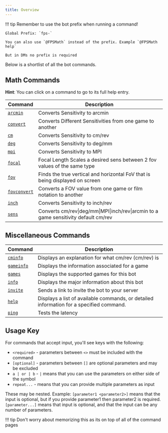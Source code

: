 ```yaml
---
title: Overview
---
```


!!! tip
    Remember to use the bot prefix when running a command!

    Global Prefix: `fps-`

    You can also use `@FPSMath` instead of the prefix. Example `@FPSMath help`

    But in DMs no prefix is required

Below is a shortlist of all the bot commands.

## Math Commands

**Hint**: You can click on a command to go to its full help entry.

| **Command**                        | **Description**                                                                                                   |
| ---------------------------------- | ----------------------------------------------------------------------------------------------------------------- |
| [`arcmin`](math.md#arcmin)         | Converts Sensitivity to arcmin                                                                                    |
| [`convert`](math.md#convert)       | Converts Different Sensitivities from one game to another                                                         |
| [`cm`](math.md#cm)                 | Converts Sensitivity to cm/rev                                                                                    |
| [`deg`](math.md#deg)               | Converts Sensitivity to deg/mm                                                                                    |
| [`mpi`](math.md#mpi)               | Converts Sensitivity to MPI                                                                                       |
| [`focal`](math.md#focal)           | Focal Length Scales a desired sens between 2 fov values of the same type                                          |
| [`fov`](math.md#fov)               | Finds the true vertical and horizontal FoV that is being displayed on screen                                      |
| [`fovconvert`](math.md#fovconvert) | Converts a FOV value from one game or film notation to another                                                    |
| [`inch`](math.md#inch)             | Converts Sensitivity to inch/rev                                                                                  |
| [`sens`](math.md#sens)             | Converts cm/rev\|deg/mm\|MPI\|inch/rev\|arcmin to a game sensitivity default cm/rev                               |

## Miscellaneous Commands

| **Command**                    | **Description**                                                                         |
| ------------------------------ | --------------------------------------------------------------------------------------- |
| [`cminfo`](misc.md#cminfo)     | Displays an explanation for what cm/rev \(cm/rev\) is                                   |
| [`gameinfo`](misc.md#gameinfo) | Displays the information associated for a game                                          |
| [`games`](misc.md#games)       | Displays the supported games for this bot                                               |
| [`info`](misc.md#info)         | Displays the major information about this bot                                           |
| [`invite`](misc.md#invite)     | Sends a link to invite the bot to your server                                           |
| [`help`](misc.md#help)         | Displays a list of available commands, or detailed information for a specified command. |
| [`ping`](misc.md#ping)         | Tests the latency                                                                       |

## Usage Key

For commands that accept input, you'll see keys with the following:

- `<required>` - parameters between `<>` must be included with the command
- `[optional]` - parameters between `[]` are optional parameters and may be excluded
- `a | or | b` - `|` means that you can use the parameters on either side of the symbol
- `repeat...` - means that you can provide multiple parameters as input

These may be nested. Example: `[parameter1 <parameter2>]` means that the input is optional, but if you provide parameter1 then parameter2 is required. `[parameter...]` means that input is optional, and that the input can be any number of parameters.

!!! tip
    Don't worry about memorizing this as its on top of all of the command pages
